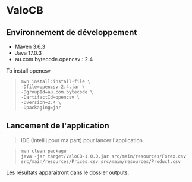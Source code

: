 # ValoCB

## Environnement de développement

- Maven 3.6.3
- Java 17.0.3
- au.com.bytecode.opencsv : 2.4

To install opencsv
>```
>mvn install:install-file \
>-Dfile=opencsv-2.4.jar \
>-DgroupId=au.com.bytecode \
>-DartifactId=opencsv \
>-Dversion=2.4 \
>-Dpackaging=jar
>```

## Lancement de l'application

> IDE (Intellij pour ma part) pour lancer l'application

>```
>mvn clean package
>java -jar target/ValoCB-1.0.0.jar src/main/resources/Forex.csv src/main/resources/Prices.csv src/main/resources/Product.csv
>```

Les résultats apparaitront dans le dossier outputs.


